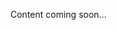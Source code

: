 <!--<meta>
{
    "title":"Zero Egress Partners",
    "description":"Learn more about Zero Egress Partners",
    "date": "09/20/2019",
    "tag":["Zero Egress Partners"]
}
</meta>-->
Content coming soon...
